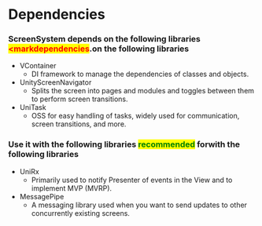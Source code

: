 # Dependencies

### ScreenSystem depends on the following libraries <mark style="color:red;"> <markdependencies</mark>.on the following libraries

- VContainer
  - DI framework to manage the dependencies of classes and objects.
- UnityScreenNavigator
  - Splits the screen into pages and modules and toggles between them to perform screen transitions.
- UniTask
  - OSS for easy handling of tasks, widely used for communication, screen transitions, and more.

### Use it with the following libraries <mark style="color:green;">recommended</mark> forwith the following libraries

- UniRx
  - Primarily used to notify Presenter of events in the View and to implement MVP (MVRP).
- MessagePipe
  - A messaging library used when you want to send updates to other concurrently existing screens.


